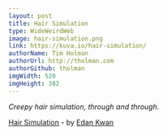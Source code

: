 ```yaml
---
layout: post
title: Hair Simulation
type: WideWeirdWeb
image: hair-simulation.png
link: https://kuva.io/hair-simulation/
authorName: Tim Holman
authorUrl: http://tholman.com
authorGithub: tholman
imgWidth: 520
imgHeight: 382
---
```


_Creepy hair simulation, through and through._

[Hair Simulation](https://kuva.io/hair-simulation/) - by [Edan Kwan](http://edankwan.com/)

